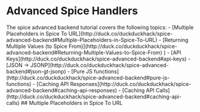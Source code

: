 # Advanced Spice Handlers
<!--
<h2 class="summary" moreat="spice-advanced-backend">Advanced Spice Backend</h2>
-->
<span class="summary-text" markdown="1">
The spice advanced backend tutorial covers the following topics:
- [Multiple Placeholders in Spice To URL](http://duck.co/duckduckhack/spice-advanced-backend#Multiple-Placeholders-in-Spice-To-URL)
- [Returning Multiple Values (to Spice From)](http://duck.co/duckduckhack/spice-advanced-backend#Returning-Multiple-Values-to-Spice-From) )
- [API Keys](http://duck.co/duckduckhack/spice-advanced-backend#api-keys)
- [JSON -> JSONP](http://duck.co/duckduckhack/spice-advanced-backend#json-gt-jsonp)
- [Pure JS functions](http://duck.co/duckduckhack/spice-advanced-backend#pure-js-functions)
- [Caching API Responses](http://duck.co/duckduckhack/spice-advanced-backend#caching-api-responses)
- [Caching API Calls](http://duck.co/duckduckhack/spice-advanced-backend#caching-api-calls)
</span>
## Multiple Placeholders in Spice To URL
<!--
<h2 class="summary" moreat="spice_advanced_backend#multiple-placeholders-in-spice-to-url">Spice URL Placeholders</h2>
<span class="summary-text" markdown="1">
If you need to substitute multiple parameters into the API call like how the [RandWord Spice](https://github.com/duckduckgo/zeroclickinfo-spice/blob/master/lib/DDG/Spice/RandWord.pm) uses two numbers to specify the min and max length of the random word, you can use the **Spice from** keyword:

```perl
spice from => '(?:([0-9]+)\-([0-9]+)|)';
```
</span>

-->
If you need to substitute multiple parameters into the API call like how the [RandWord Spice](https://github.com/duckduckgo/zeroclickinfo-spice/blob/master/lib/DDG/Spice/RandWord.pm) uses two numbers to specify the min and max length of the random word, you can use the **Spice from** keyword:

```perl
spice from => '(?:([0-9]+)\-([0-9]+)|)';
```

Whatever you return from the handle function gets sent to this **spice from** regexp, which then gets fed into the **spice to** API:

For example, if your `handle` function looked like this:

```perl
handle remainder => sub {
  ...
  if ( $foo ){
    my $minMax = "10-100"
    return $minMax;
  }
  return;
}
```

Then the the string `10-100` would be sent to the `spice from` regexp, which would capture the two numbers into `$1` and `$2`. These two placeholders are then used to replace `$1` and `$2` in the `spice to` URL:

```perl
spice to => 'http://api.wordnik.com/v4/words.json/randomWord?minLength=$1&maxLength=$2&api_key={{ENV{DDG_SPICE_RANDWORD_APIKEY}}}&callback={{callback}}';
```

**\*\*Note:** The reason why you do not need to specify a **from** keyword by default, is that the default value of `spice from` is **(.*)**, which means whatever you return gets gets captured into `$1`.

## Returning Multiple Values (to Spice From)

You can have multiple return values in your handle function like the [AlternativeTo Spice](https://github.com/duckduckgo/zeroclickinfo-spice/blob/master/lib/DDG/Spice/AlternativeTo.pm).

```perl
return $prog, $platform, $license;
```

In this case they are URL encoded and joined together with '/' chars, e.g., in this case **$prog/$platform/$license**. Then that full string is fed into the **spice from** regexp.

```perl
spice from => '([^/]+)/?(?:([^/]+)/?(?:([^/]+)|)|)';
```

## API Keys

Some APIs require API keys to function properly like in the [RandWord Spice](https://github.com/duckduckgo/zeroclickinfo-spice/blob/master/lib/DDG/Spice/RandWord.pm). You can insert an API key for testing in the callback function and replace it with a variable reference when submitting.

```perl
spice to => 'http://api.wordnik.com/v4/words.json/randomWord?minLength=$1&maxLength=$2&api_key={{ENV{DDG_SPICE_RANDWORD_APIKEY}}}&callback={{callback}}';
```

You can set the variable when you start DuckPAN server like this:

```bash
DDG_SPICE_RANDWORD_APIKEY=xyz duckpan server
```

## JSON -> JSONP

Some APIs don't do JSONP by default, i.e. don't have the ability to return the JSON object to a callback function. In this case, first you should try to contact the API provider and see if it can be added. Where it cannot, you can tell us to wrap the JSON object return in a callback function like in the [XKCD Spice](https://github.com/duckduckgo/zeroclickinfo-spice/blob/master/lib/DDG/Spice/Xkcd.pm).

```perl
spice wrap_jsonp_callback => 1;
```

## Pure JS functions

Sometimes no external API is necessary to deliver the instant answer like how the [Flash Version Spice](https://github.com/duckduckgo/zeroclickinfo-spice/blob/master/lib/DDG/Spice/FlashVersion.pm) just prints out your [Flash Player version](https://duckduckgo.com/?q=flash+version) using an [internal call](https://github.com/duckduckgo/zeroclickinfo-spice/blob/master/share/spice/flash_version/spice.js).

In cases like these you can define a **spice\_call\_type** as 'self' like this:

```perl
spice call_type => 'self';
```

Then in the handle function you can return call, e.g.:

```perl
return $_ eq 'flash version' ? call : ();
```

The return of **call** will run whatever is in the **call\_type** setting. **self** is a special keyword to just run the callback function directly, in this case **ddg\_spice\_flash_version()**.

## Caching

Spice instant answers have two forms of caching: API Response caching (remembers the JSON returned from the API) and API Call caching (remembers the API call URL created for a given query). Both of these will be explained with examples.

### Caching API Responses

By default, we cache API responses for for **24 hours**. We use [nginx](https://duckduckgo.com/?q=nginx) and get this functionality by using the [proxy_cache_valid](http://wiki.nginx.org/HttpProxyModule#proxy_cache_valid) directive. You can override our default behavior by setting your own `spice proxy_cache_valid` directive like in the [RandWord Spice](https://github.com/duckduckgo/zeroclickinfo-spice/blob/master/lib/DDG/Spice/RandWord.pm):

```perl
spice proxy_cache_valid => "200 304 1d";
```

This will cache any HTTP 200 and 304 responses for 1 day. You can also force API responses to **not** be cached like so:

```perl
spice proxy_cache_valid => "418 1d";
```

This is a special declaration that will only cache [418 HTTP](https://duckduckgo.com/?q=HTTP+418) return values for 1 day. Since regular return codes are [200](https://duckduckgo.com/?q=HTTP+200) and [304](https://duckduckgo.com/?q=HTTP+304), nothing will get cached.

If you expect API response to change very frequently you should lower the caching time. As well, if your API is supposed to return random results (such as the RandWord spice) it makes sense to prevent all caching so every time the spice is trigger a new result will be returned.

### Caching API Calls

When a Spice triggers, its Perl code is used to construct the URL for the API call. It's likely that a given query will always map to the same API call so by default we cache the API calls for a given query for **1 hour**:

```
# This query will always make the same API call
"random word" => http://api.wordnik.com/v4/words.json/randomWord
```

Sometimes, a given query won't always require the same API call. This scenario generally arises when a Spice instant answer uses the Location API and uses it to append the user's location to the API call:

```
# This query will NEVER make the same API call, because the location is dynamic
"weather" => http://forecast.io/ddg?q=<user_location>
```

To **turn off** API Call caching, you must set `spice is_cached` to `0` as we do in the [Forecast](https://github.com/duckduckgo/zeroclickinfo-spice/blob/master/lib/DDG/Spice/Forecast.pm) instant answer:

```perl
spice is_cached => 0;
```

This way, every time the Forecast instant answer is triggered, **Forecast.pm** will be run, so the correct URL will be built and  the current user's location will be used for the API call.
